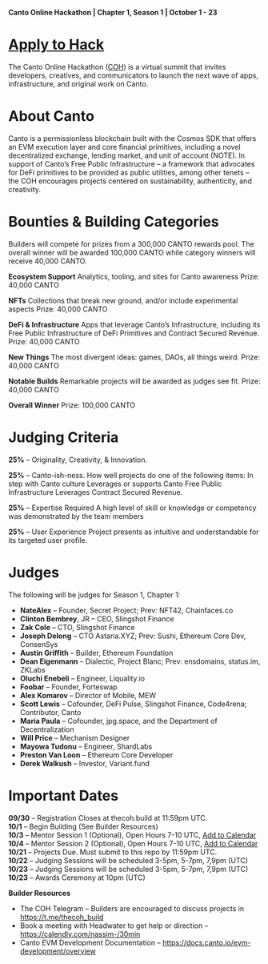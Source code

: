 **Canto Online Hackathon | Chapter 1, Season 1 | October 1 - 23** 

# [Apply to Hack](https://eugnmr538db.typeform.com/to/DqXgaPju?typeform-source=thecoh.build)  
  

The Canto Online Hackathon ([COH](https://thecoh.build)) is a virtual summit that invites developers, creatives, and communicators to launch the next wave of apps, infrastructure, and original work on Canto.

# **About Canto**
Canto is a permissionless blockchain built with the Cosmos SDK that offers an EVM execution layer and core financial primitives, including a novel decentralized exchange, lending market, and unit of account (NOTE). In support of Canto’s Free Public Infrastructure – a framework that advocates for DeFi primitives to be provided as public utilities, among other tenets –  the COH encourages projects centered on sustainability, authenticity, and creativity. 


# **Bounties & Building Categories**
Builders will compete for prizes from a 300,000 CANTO rewards pool. The overall winner will be awarded 100,000 CANTO while category winners will receive 40,000 CANTO. 

**Ecosystem Support**
Analytics, tooling, and sites for Canto awareness
Prize: 40,000 CANTO


**NFTs**
Collections that break new ground, and/or include experimental aspects
Prize: 40,000 CANTO


**DeFi & Infrastructure**
Apps that leverage Canto’s Infrastructure, including its Free Public Infrastructure of DeFi Primitives and Contract Secured Revenue. 
Prize: 40,000 CANTO


**New Things**
The most divergent ideas: games, DAOs, all things weird. 
Prize: 40,000 CANTO

**Notable Builds**
Remarkable projects will be awarded as judges see fit.
Prize: 40,000 CANTO


**Overall Winner**
Prize: 100,000 CANTO

# **Judging Criteria**

**25%** – Originality, Creativity, & Innovation.

**25%** – Canto-ish-ness. How well projects do one of the following items:
In step with Canto culture
Leverages or supports Canto Free Public Infrastructure
Leverages Contract Secured Revenue.

**25%** – Expertise Required
A high level of skill or knowledge or competency was demonstrated by the team members

**25%** – User Experience
Project presents as intuitive and understandable for its targeted user profile.


# **Judges**

The following will be judges for Season 1, Chapter 1:


* **NateAlex** – Founder, Secret Project; Prev: NFT42, Chainfaces.co
* **Clinton Bembrey**, JR – CEO, Slingshot Finance
* **Zak Cole** – CTO, Slingshot Finance
* **Joseph Delong** – CTO Astaria.XYZ; Prev: Sushi, Ethereum Core Dev, ConsenSys
* **Austin Griffith** – Builder, Ethereum Foundation 
* **Dean Eigenmann** – Dialectic, Project Blanc; Prev: ensdomains, status.im, ZKLabs
* **Oluchi Enebeli** – Engineer, Liquality.io
* **Foobar** – Founder, Forteswap
* **Alex Komarov** – Director of Mobile, MEW
* **Scott Lewis** – Cofounder, DeFi Pulse, Slingshot Finance, Code4rena; Contributor, Canto
* **Maria Paula** – Cofounder, jpg.space, and the Department of Decentralization
* **Will Price** – Mechanism Designer
* **Mayowa Tudonu** – Engineer, ShardLabs 
* **Preston Van Loon** – Ethereum Core Developer
* **Derek Walkush** – Investor, Variant.fund

# **Important Dates** 

**09/30** – Registration Closes at thecoh.build at 11:59pm UTC.  
**10/1** – Begin Building (See Builder Resources)  
**10/3** – Mentor Session 1 (Optional), Open Hours 7-10 UTC, [Add to Calendar](https://calendar.google.com/event?action=TEMPLATE&tmeid=NWNiY291ZDJsamhwaW9zczhsbmUxY25pamQgY18xNmYwYzVlNWQ2MjdmMzVhODQ3MmExMTkyNjZhNzUzYjMxOWYxMmViZmM5YTRhMTYxZWM4N2FkYjJlYWI0NjNkQGc&tmsrc=c_16f0c5e5d627f35a8472a119266a753b319f12ebfc9a4a161ec87adb2eab463d%40group.calendar.google.com)  
**10/4** – Mentor Session  2 (Optional), Open Hours 7-10 UTC, [Add to Calendar](https://calendar.google.com/event?action=TEMPLATE&tmeid=NmxzMjZpcGoyNjRyb3JydTkwczQydG41dGQgcm9iaW5AbWt0Lm1hcmtldA&tmsrc=robin%40mkt.market)  
**10/21** – Projects Due. Must submit to this repo by 11:59pm UTC.  
**10/22** – Judging Sessions will be scheduled 3-5pm, 5-7pm, 7,9pm (UTC)   
**10/23** – Judging Sessions will be scheduled 3-5pm, 5-7pm, 7,9pm (UTC)  
**10/23** – Awards Ceremony at 10pm (UTC)   
  
**Builder Resources**

* The COH Telegram – Builders are encouraged to discuss projects in https://t.me/thecoh_build
* Book a meeting with Headwater to get help or direction – https://calendly.com/nassim-/30min
* Canto EVM Development Documentation – https://docs.canto.io/evm-development/overview




